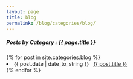 ```yaml
---
layout: page
title: blog
permalink: /blog/categories/blog/
---
```


<h5> Posts by Category : {{ page.title }} </h5>

<div class="card">
{% for post in site.categories.blog %}
 <li class="category-posts"><span>{{ post.date | date_to_string }}</span> &nbsp; <a href="{{ post.url }}">{{ post.title }}</a></li>
{% endfor %}
</div>